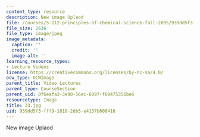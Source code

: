```yaml
---
content_type: resource
description: New image Uplaod
file: /courses/5-112-principles-of-chemical-science-fall-2005/939dd5f3fff918182db5e4137b608416_33.jpg
file_size: 2636
file_type: image/jpeg
image_metadata:
  caption: ''
  credit: ''
  image-alt: ''
learning_resource_types:
- Lecture Videos
license: https://creativecommons.org/licenses/by-nc-sa/4.0/
ocw_type: OCWImage
parent_title: Video Lectures
parent_type: CourseSection
parent_uid: 0f6eafa3-3e90-56ec-6097-f69475356be6
resourcetype: Image
title: 33.jpg
uid: 939dd5f3-fff9-1818-2db5-e4137b608416
---
```

New image Uplaod